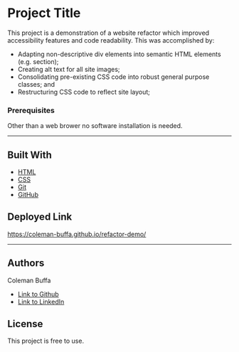 # Project Title

This project is a demonstration of a website refactor which improved accessibility features and code readability. This was accomplished by:

* Adapting non-descriptive div elements into semantic HTML elements (e.g. section);
* Creating alt text for all site images;
* Consolidating pre-existing CSS code into robust general purpose classes; and
* Restructuring CSS code to reflect site layout;

### Prerequisites

Other than a web brower no software installation is needed.

---

## Built With

* [HTML](https://developer.mozilla.org/en-US/docs/Web/HTML)
* [CSS](https://developer.mozilla.org/en-US/docs/Web/CSS)
* [Git](https://git-scm.com/)
* [GitHub](https://github.com/)

## Deployed Link

https://coleman-buffa.github.io/refactor-demo/

---

## Authors

 Coleman Buffa

- [Link to Github](https://github.com/coleman-buffa)
- [Link to LinkedIn](https://www.linkedin.com/in/coleman-buffa-0a12a5201/)

## License

This project is free to use.